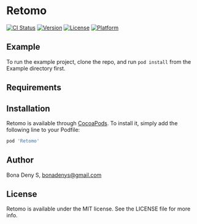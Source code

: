 # Retomo

[![CI Status](https://img.shields.io/travis/bonadenys@gmail.com/Retomo.svg?style=flat)](https://travis-ci.org/bonadenys@gmail.com/Retomo)
[![Version](https://img.shields.io/cocoapods/v/Retomo.svg?style=flat)](https://cocoapods.org/pods/Retomo)
[![License](https://img.shields.io/cocoapods/l/Retomo.svg?style=flat)](https://cocoapods.org/pods/Retomo)
[![Platform](https://img.shields.io/cocoapods/p/Retomo.svg?style=flat)](https://cocoapods.org/pods/Retomo)

## Example

To run the example project, clone the repo, and run `pod install` from the Example directory first.

## Requirements

## Installation

Retomo is available through [CocoaPods](https://cocoapods.org). To install
it, simply add the following line to your Podfile:

```ruby
pod 'Retomo'
```

## Author

Bona Deny S, bonadenys@gmail.com

## License

Retomo is available under the MIT license. See the LICENSE file for more info.
